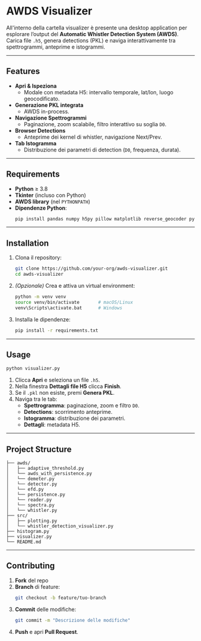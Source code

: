 # AWDS Visualizer

All'interno della cartella visualizer è presente una desktop application per esplorare l’output del **Automatic Whistler Detection System (AWDS)**.  
Carica file `.h5`, genera detections (PKL) e naviga interattivamente tra spettrogrammi, anteprime e istogrammi.

---

## Features

- **Apri & Ispeziona**  
  - Modale con metadata H5: intervallo temporale, lat/lon, luogo geocodificato.  
- **Generazione PKL integrata**  
  - AWDS in-process.  
- **Navigazione Spettrogrammi**  
  - Paginazione, zoom scalabile, filtro interattivo su soglia `D0`.  
- **Browser Detections**  
  - Anteprime dei kernel di whistler, navigazione Next/Prev.  
- **Tab Istogramma**  
  - Distribuzione dei parametri di detection (`D0`, frequenza, durata).  

---

## Requirements

- **Python** ≥ 3.8  
- **Tkinter** (incluso con Python)  
- **AWDS library** (nel `PYTHONPATH`)  
- **Dipendenze Python**:  
  ```bash
  pip install pandas numpy h5py pillow matplotlib reverse_geocoder pycountry_convert tqdm joblib
  ```

---

## Installation

1. Clona il repository:
   ```bash
   git clone https://github.com/your-org/awds-visualizer.git
   cd awds-visualizer
   ```
2. _(Opzionale)_ Crea e attiva un virtual environment:
   ```bash
   python -m venv venv
   source venv/bin/activate       # macOS/Linux
   venv\Scripts\activate.bat      # Windows
   ```
3. Installa le dipendenze:
   ```bash
   pip install -r requirements.txt
   ```

---

## Usage

```bash
python visualizer.py
```

1. Clicca **Apri** e seleziona un file `.h5`.  
2. Nella finestra **Dettagli file H5** clicca **Finish**.  
3. Se il `.pkl` non esiste, premi **Genera PKL**.  
4. Naviga tra le tab:  
   - **Spettrogramma**: paginazione, zoom e filtro `D0`.  
   - **Detections**: scorrimento anteprime.  
   - **Istogramma**: distribuzione dei parametri.  
   - **Dettagli**: metadata H5.

---

## Project Structure

```
├── awds/
│   ├── adaptive_threshold.py
│   └── awds_with_persistence.py
│   └── demeter.py
│   └── detector.py
│   └── efd.py
│   └── persistence.py
│   └── reader.py
│   └── spectra.py
│   └── whistler.py
├── src/
│   ├── plotting.py
│   └── whistler_detection_visualizer.py
├── histogram.py
├── visualizer.py
└── README.md
```

---

## Contributing

1. **Fork** del repo  
2. **Branch** di feature:  
   ```bash
   git checkout -b feature/tuo-branch
   ```
3. **Commit** delle modifiche:  
   ```bash
   git commit -m "Descrizione delle modifiche"
   ```
4. **Push** e apri **Pull Request**.
